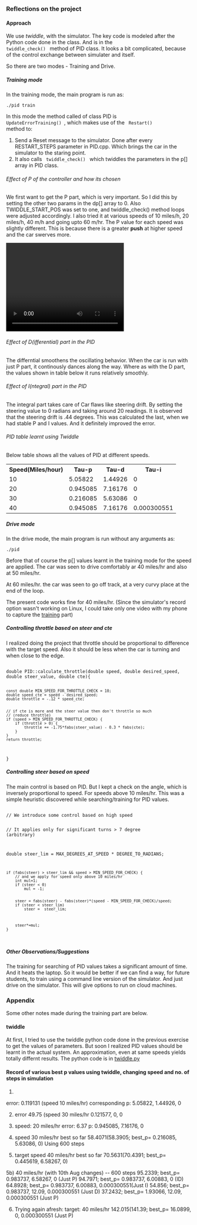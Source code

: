 ### Reflections on the project


#### Approach

We use <i>twiddle</i>, with the simulator. The key code is modeled after the Python code done in the class. And is in the <code> twiddle_check() </code> method of PID class. It looks a bit complicated, because of the control exchange between simulater and itself. 

So there are two modes - Training and Drive. 

##### Training mode

In the training mode, the main program is run as: 

<code>./pid train</code>

In this mode the method called of class PID is <code> UpdateErrorTraining() </code>, which makes use of the <code> Restart() </code> method to: 
1. Send a Reset message to the simulator. Done after every RESTART_STEPS parameter in PID.cpp. Which brings the car in the simulator to the staring point. 
2. It also calls <code> twiddle_check() </code> which twiddles the parameters in the p[] array in PID class. 

###### Effect of P of the controller and how its chosen

We first want to get the P part, which is very important. So I did this by setting the other two params in the dp[] array to 0. Also TWIDDLE_START_POS was set to one, and twiddle_check() method loops were adjusted accordingly. 
I also tried it at various speeds of 10 miles/h, 20 miles/h,  40 m/h and going upto 60 m/hr. 
The P value for each speed was slightly different. This is because there is a greater <b>push</b> at higher speed and the car swerves more. 

<video width="320" height="240" controls>
<source src="/pid_train.mp4" type="video/mp4">
You can also see this short <a href = "/pid_train.mp4"> Video of training </a> on how twiddle is used with Reset.
</video>

###### Effect of D(ifferential) part in the PID

The differntial smoothens the oscillating behavior. When the car is run with just P part, it continously dances along the way. Where as with the D part, the values shown in table below it runs relatively smoothly.

###### Effect of I(ntegral) part in the PID

The integral part takes care of Car flaws like steering drift. 
By setting the steering value to 0 radians and taking around 20 readings. It is observed that the steering drift is .44 degrees. 
This was calculated the last, when we had stable P and I values. And it definitely improved the error.

###### PID table learnt using Twiddle

Below table shows all the values of PID at different speeds. 

<table>
<tr>
<th>Speed(Miles/hour)</th>
<th>Tau-p</th>
<th>Tau-d</th>
<th>Tau-i</th>
</tr>
<tr>
<td>10</td>
<td>5.05822</td>
<td>1.44926</td>
<td>0</td>
</tr>
<tr>
<td>20</td>
<td>0.945085</td>
<td>7.16176</td>
<td>0</td>
</tr>
</tr>
<tr>
<td>30</td>
<td>0.216085</td>
<td>5.63086</td>
<td>0</td>
</tr>
</tr>
<tr>
<td>40</td>
<td>0.945085</td>
<td>7.16176</td>
<td>0.000300551</td>
</tr>
</table>


##### Drive mode

In the drive mode, the main program is run without any arguments as: 

<code>./pid</code>

Before that of course the p[] values learnt in the training mode for the speed are applied. 
The car was seen to drive comfortably ar 40 miles/hr and also at 50 miles/hr. 

At 60 miles/hr. the car was seen to go off track, at a very curvy place at the end of the loop. 

The present code works fine for 40 miles/hr. (Since the simulator's record option wasn't working on Linux, I could take only one video with my phone to capture the <a href = "/pid_train.mp4">training</a> part)

##### Controlling throttle based on steer and cte
I realized doing the project that throttle should be proportional to difference with the target speed. Also it should be less when the car is turning and when close to the edge. 

<code>
double PID::calculate_throttle(double speed, double desired_speed, double steer_value, double cte){

	const double MIN_SPEED_FOR_THROTTLE_CHECK = 10;
	double speed_cte = speed - desired_speed;
	double throttle = -.12 * speed_cte;

	
	// if cte is more and the steer value then don't throttle so much
	// (reduce throttle)
	if (speed > MIN_SPEED_FOR_THROTTLE_CHECK) {
		if (throttle > 0) {
			throttle += -1.75*fabs(steer_value) - 0.3 * fabs(cte);
		}
	}
	return throttle;
}
</code>

##### Controlling steer based on speed
The main control is based on PID. But I kept a check on the angle, which is inversely proportional to speed. For speeds above 10 miles/hr. This was a simple heuristic discovered while searching/training for PID values. 

<code>
// We introduce some control based on high speed

// It applies only for significant turns > 7 degree (arbitrary)

double steer_lim = MAX_DEGREES_AT_SPEED * DEGREE_TO_RADIANS;

	if (fabs(steer) > steer_lim && speed > MIN_SPEED_FOR_CHECK) {
		// and we apply for speed only above 10 miles/hr
		int mul=1;
		if (steer < 0)
			mul = -1;

		
		steer = fabs(steer) - fabs(steer)*(speed - MIN_SPEED_FOR_CHECK)/speed;
		if (steer < steer_lim) 
			steer =  steer_lim;
		
		

		steer*=mul;
	}
</code>

##### Other Observations/Suggestions
The training for searching of PID values takes a significant amount of time. And it heats the laptop. So it would be better if we can find a way, for future students, to train using a command line version of the simulator. And just drive on the simulator. This will give options to run on cloud machines.


### Appendix

Some other notes made during the training part are below.

#### twiddle
At first, I tried to use the twiddle python code done in the previous exercise to get the values of parameters. But soon I realized PID values should be learnt in the actual system. An approximation, even at same speeds yields totally differnt results. 
The python code is in <a href="/python/twiddle.py"> twiddle.py </a>


#### Record of various best p values using twiddle, changing speed and no. of steps in simulation

1)
error: 0.119131 (speed 10 miles/hr)
corresponding p: 5.05822, 1.44926, 0

2) error 49.75 (speed 30 miles/hr
0.121577, 0, 0

3) speed: 20 miles/hr
  error: 6.37
  p: 0.945085, 7.16176, 0

4) speed 30 miles/hr
best so far 58.4071(58.3905; best_p= 0.216085, 5.63086, 0)
Using 600 steps

5) target speed 40 miles/hr
best so far 70.5631(70.4391; best_p= 0.445619, 6.58267, 0)

5b) 40 miles/hr (with 10th Aug changes) -- 600 steps
95.2339; best_p= 0.983737, 6.58267, 0 (Just P)
94.7971; best_p= 0.983737, 6.00883, 0 (ID)
64.8928; best_p= 0.983737, 6.00883, 0.000300551(Just I)
54.856;  best_p= 0.983737, 12.09, 0.000300551 (Just D)
37.2432; best_p= 1.93066, 12.09, 0.000300551 (Just P)

6) Trying again afresh: 
target: 40 miles/hr
142.015(141.39; best_p= 16.0899, 0, 0.000300551 (Just P)






